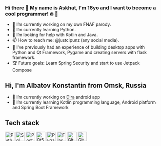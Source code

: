 ### Hi there 👋 My name is Askhat, I'm 16yo and I want to become a cool programmer! :fire: :clown_face:

- 🔭 I’m currently working on my own FNAF parody.
- 🌱 I’m currently learning Python.
- 🤔 I’m looking for help with Kotlin and Java.
- 📫 How to reach me: @justcipunz (any social media).
- 🔨 I've previously had an experience of building desktop apps with Python and Qt Framework, Pygame and creating servers with flask framework.
- 🏆 Future goals: Learn Spring Security and start to use Jetpack Compose

<!--
**CondInPunz/CondInPunz** is a ✨ _special_ ✨ repository because its `README.md` (this file) appears on your GitHub profile.
-->
## Hi, I'm Albatov Konstantin from Omsk, Russia

- 🔭 I’m currently working on [Dira](https://github.com/AlbatovK/Dira) android app
- 🌱 I’m currently learning Kotlin programming language, Android platform and Spring Boot Framework

## Tech stack
<img  alt="Python" height="30px" src="https://img.shields.io/static/v1?label=&message=Python&color=blue&style=for-the-badge" /> <img  alt="Sql" height="30px" src="https://img.shields.io/static/v1?label=&message=SQL&color=red&style=for-the-badge" /> <img  alt="Postman" height="30px" src="https://img.shields.io/static/v1?label=&message=Postman&color=darkorange&style=for-the-badge" /> <img  alt="Qt5" height="30px" src="https://img.shields.io/static/v1?label=&message=Qt5&color=green&style=for-the-badge" /> <img  alt="Pygame" height="30px" src="https://img.shields.io/static/v1?label=&message=Pygame&color=blue&style=for-the-badge" /> <img  alt="Flask" height="30px" src="https://img.shields.io/static/v1?label=&message=Pygame&color=blue&style=for-the-badge" /> <img  alt="Git" height="30px" src="https://img.shields.io/static/v1?label=&message=Git&color=gray&style=for-the-badge" /> <img  alt="Github" height="30px" src="https://img.shields.io/static/v1?label=&message=Github&color=red&style=for-the-badge" />
